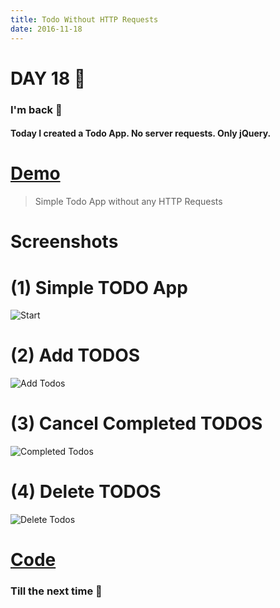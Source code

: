 ```yaml
---
title: Todo Without HTTP Requests
date: 2016-11-18
---
```


# DAY 18 👾 

### I'm back 💙

#### Today I created a Todo App. No server requests. Only jQuery.

# [Demo](https://deadcoder0904.github.io/no-http-todo-app/)

> Simple Todo App without any HTTP Requests

# Screenshots

# (1) Simple TODO App

![Start](http://imgur.com/AHMjowQ.png)

# (2) Add TODOS

![Add Todos](http://imgur.com/Bg796Zl.png)

# (3) Cancel Completed TODOS

![Completed Todos](http://imgur.com/3WFHvnA.png)

# (4) Delete TODOS

![Delete Todos](http://imgur.com/dm3O1Ts.png)

# [Code](https://github.com/deadcoder0904/no-http-todo-app/)

### Till the next time 👻 